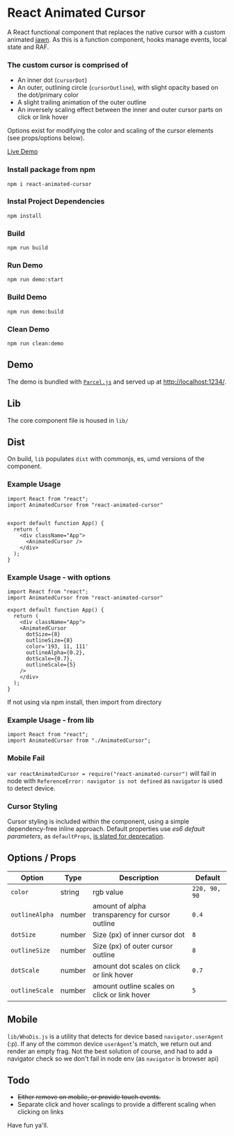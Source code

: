 # React Animated Cursor

A React functional component that replaces the native cursor with a custom animated [jawn](https://www.urbandictionary.com/define.php?term=Jawn). As this is a function component, hooks manage events, local state and RAF.

### The custom cursor is comprised of
- An inner dot (`cursorDot`)
- An outer, outlining circle (`cursorOutline`), with slight opacity based on the dot/primary color
- A slight trailing animation of the outer outline
- An inversely scaling effect between the inner and outer cursor parts on click or link hover

Options exist for modifying the color and scaling of the cursor elements (see props/options below).

[Live Demo](https://stephenscaff.github.io/react-animated-cursor/)

### Install package from npm
`npm i react-animated-cursor`

### Instal Project Dependencies
`npm install`

### Build
`npm run build`

### Run Demo
`npm run demo:start`

### Build Demo
`npm run demo:build`

### Clean Demo
`npm run clean:demo`

## Demo

The demo is bundled with [`Parcel.js`](https://parceljs.org/) and served up at [http://localhost:1234/](http://localhost:1234/).

## Lib

The core component file is housed in `lib/`

## Dist

On build, `lib` populates `dist` with commonjs, es, umd versions of the component.

### Example Usage
```
import React from "react";
import AnimatedCursor from "react-animated-cursor"


export default function App() {
  return (
    <div className="App">
      <AnimatedCursor />
    </div>
  );
}
```


### Example Usage - with options
```
import React from "react";
import AnimatedCursor from "react-animated-cursor"

export default function App() {
  return (
    <div className="App">
    <AnimatedCursor
      dotSize={8}
      outlineSize={8}
      color='193, 11, 111'
      outlineAlpha={0.2},
      dotScale={0.7},
      outlineScale={5}
    />
    </div>
  );
}
```

If not using via npm install, then import from directory

### Example Usage - from lib
```
import React from "react";
import AnimatedCursor from "./AnimatedCursor";
```


### Mobile Fail
`var reactAnimatedCursor = require("react-animated-cursor")` will fail in node with `ReferenceError: navigator is not defined` as `navigator` is used to detect device.

### Cursor Styling

Cursor styling is included within the component, using a simple dependency-free inline approach. Default properties use *es6 default parameters*, as `defaultProps`, [is slated for deprecation](https://github.com/reactjs/rfcs/blob/createlement-rfc/text/0000-create-element-changes.md).

## Options / Props

| Option | Type | Description | Default |
| --- | --- | --- | --- |
| `color` | string | rgb value |  `220, 90, 90` |
| `outlineAlpha` | number | amount of alpha transparency for cursor outline | `0.4` |
| `dotSize` | number | Size (px) of inner cursor dot | `8` |
| `outlineSize` | number | Size (px) of outer cursor outline | `8` |
| `dotScale` | number | amount dot scales on click or link hover | `0.7` |
| `outlineScale` | number | amount outline scales on click or link hover | `5` |


## Mobile
`lib/WhoDis.js` is a utility that detects for device based `navigator.userAgent` (:p).
If any of the common device `userAgent`'s match, we return out and render an empty frag.
Not the best solution of course, and had to add a navigator check so we don't fail in node env (as `navigator` is browser api)


## Todo
- ~~Either remove on mobile, or provide touch events.~~
- Separate click and hover scalings to provide a different scaling when clicking on links


Have fun ya'll.
